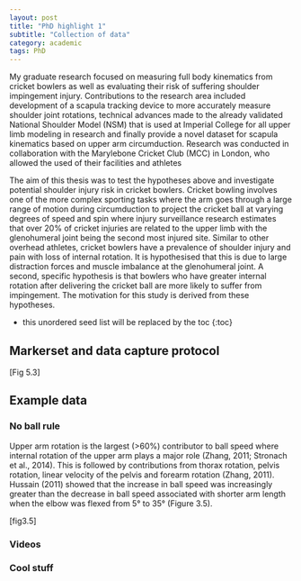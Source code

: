 ```yaml
---
layout: post
title: "PhD highlight 1"
subtitle: "Collection of data"
category: academic
tags: PhD
---
```

My graduate research focused on measuring full body kinematics from cricket bowlers as well as evaluating their risk of suffering shoulder impingement injury. Contributions to the research area included development of a scapula tracking device to more accurately measure shoulder joint rotations, technical advances made to the already validated National Shoulder Model (NSM) that is used at Imperial College for all upper limb modeling in research and finally provide a novel dataset for scapula kinematics based on upper arm circumduction. Research was conducted in collaboration with the Marylebone Cricket Club (MCC) in London, who allowed the used of their facilities and athletes

<!--more-->
The aim of this thesis was to test the hypotheses above and investigate potential shoulder injury risk in cricket bowlers. Cricket bowling involves one of the more complex sporting tasks where the arm goes through a large range of motion during circumduction to project the cricket ball at varying degrees of speed and spin where injury surveillance research estimates that over 20% of cricket injuries are related to the upper limb with the glenohumeral joint being the second most injured site. Similar to other overhead athletes, cricket bowlers have a prevalence of shoulder injury and pain with loss of internal rotation. It is hypothesised that this is due to large distraction forces and muscle imbalance at the glenohumeral joint. A second, specific hypothesis is that bowlers who have greater internal rotation after delivering the cricket ball are more likely to suffer from impingement. The motivation for this study is derived from these hypotheses.
* this unordered seed list will be replaced by the toc
{:toc}

## Markerset and data capture protocol
[Fig 5.3]
## Example data

### No ball rule
Upper arm rotation is the largest (>60%) contributor to ball speed where internal rotation of the upper arm plays a major role (Zhang, 2011; Stronach et al., 2014). This is followed by contributions from thorax rotation, pelvis rotation, linear velocity of the pelvis and forearm rotation (Zhang, 2011). Hussain (2011) showed that the increase in ball speed was increasingly greater than the decrease in ball speed associated with shorter arm length when the elbow was flexed from 5° to 35° (Figure 3.5).

[fig3.5]


### Videos


### Cool stuff
